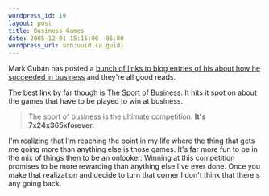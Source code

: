 ```yaml
--- 
wordpress_id: 19
layout: post
title: Business Games
date: 2005-12-01 15:15:00 -05:00
wordpress_url: urn:uuid:{a.guid}
---
```

<p>Mark Cuban has posted a <a href="http://www.blogmaverick.com/entry/1234000123070608/" title="Success &amp; Motivation - Redux">bunch of links to blog entries of his about how he succeeded in business</a> and they're all good reads.</p>

<p>The best link by far though is <a href="http://www.blogmaverick.com/entry/1234000187035671/" title="The Sport of Business">The Sport of Business</a>.  It hits it spot on about the games that have to be played to win at business.  </p>

<blockquote>
    <p>The sport of business is the ultimate competition. <strong>It's 7x24x365xforever.</strong></p>
</blockquote>

<p>I'm realizing that I'm reaching the point in my life where the thing that gets me going more than anything else is those games.  It's far more fun to be in the mix of things then to be an onlooker.  Winning at this competition promises to be more rewarding than anything else I've ever done.  Once you make that realization and decide to turn that corner I don't think that there's any going back.</p>

